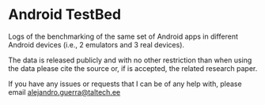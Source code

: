 # Android TestBed

Logs of the benchmarking of the same set of Android apps in different Android devices (i.e., 2 emulators and 3 real devices).

The data is released publicly and with no other restriction than when using the data please cite the source or, if is accepted, the related research paper.

If you have any issues or requests that I can be of any help with, please email alejandro.guerra@taltech.ee
